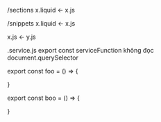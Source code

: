 /sections
x.liquid <- x.js

/snippets
x.liquid <- x.js

x.js <- y.js

.service.js
export const serviceFunction
không đọc document.querySelector

export const foo = () => {

}

export const boo = () => {

}

